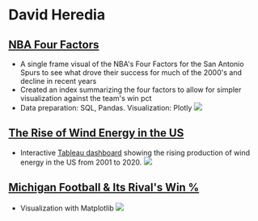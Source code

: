 # David Heredia

## [NBA Four Factors](https://github.com/david-heredia/portfolio-projects/tree/main/nba-four-factors)
- A single frame visual of the NBA's Four Factors for the San Antonio Spurs to see what drove their success for much of the 2000's and decline in recent years
- Created an index summarizing the four factors to allow for simpler visualization against the team's win pct
- Data preparation: SQL, Pandas. Visualization: Plotly
![](/main/nba-four-factors/ffindex.svg)

## [The Rise of Wind Energy in the US](https://github.com/david-heredia/portfolio-projects/tree/main/us-wind)
- Interactive [Tableau dashboard](https://public.tableau.com/views/USWindProduction/USWindEnergy?:language=en-US&:display_count=n&:origin=viz_share_link) showing the rising production of wind energy in the US from 2001 to 2020.
![](https://github.com/david-heredia/portfolio-projects/blob/main/us-wind/US-Wind-Energy.png)

## [Michigan Football & Its Rival's Win %](https://github.com/david-heredia/portfolio-projects/tree/main/michigan-football)
- Visualization with Matplotlib
![](https://github.com/david-heredia/portfolio-projects/blob/main/michigan-football/michigan-football-winpct.jpg)
